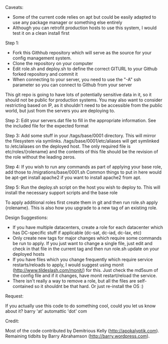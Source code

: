 Caveats: 
* Some of the current code relies on apt but could be easily adapted to use any package manager or something else entirely
* Although you can retrofit production hosts to use this system, I would test it on a clean install first

Step 1:

- Fork this Githhub repository which will serve as the source for your config management system.
- Clone the repository on your computer
- Edit role.sh and deploy.sh to define the correct GITURL to your Github forked repository and commit it
- When connecting to your server, you need to use the "-A" ssh parameter so you can connect to Github from your server 

This git repo is going to have lots of potentially sensitive data in it, so it should not be public for production systems. You may also want to consider restricting based on IP, as it shouldn't need to be accessible from the public world, but just from the servers you are deploying to.

Step 2: Edit your servers.dat file to fill in the appropriate information. See the included file for the expected format

Step 3: Add some stuff in your /tags/base/0001 directory.  This will mirror the filesystem via symlinks. /tags/base/0001/etc/aliases will get symlinked to /etc/aliases on the deployed host.  The only required file is etc/roles/{rolename} and the contents of this file should be the revision of the role without the leading zeros.

Step 4: If you wish to run any commands as part of applying your base role, add those to /migrations/base/0001.sh Common things to put in here would be apt-get install apache2 if you want to install apache2 from apt.

Step 5: Run the deploy.sh script on the host you wish to deploy to.  This will install the necessary support scripts and the base role

To apply additional roles first create them in git and then run role.sh apply {rolename}.  This is also how you upgrade to a new tag of an existing role.

Design Suggestions:

* If you have multiple datacenters, create a role for each datacenter which has DC-specific stuff if applicable (dc-sat, dc-iad, dc-lax, etc)
* Only create new tags for major changes which require some commands be run to apply.  If you just want to change a single file, just edit and check in that file in the current tag and then run role.sh update on your deployed hosts
* If you have files which you change frequently which require service restarts/reloads to apply, I would suggest using monit (http://www.tildeslash.com/monit/) for this.  Just check the md5sum of the config file and if it changes, have monit restart/reload the service.
* There isn't really a way to remove a role, but all the files are self-contained so it shouldnt be that hard.  Or just re-install the OS :)

Request:

If you actually use this code to do something cool, could you let us know about it?  barry 'at' automattic 'dot' com

Credit: 

Most of the code contributed by Demitrious Kelly (http://apokalyptik.com).  Remaining tidbits by Barry Abrahamson (http://barry.wordpress.com).

